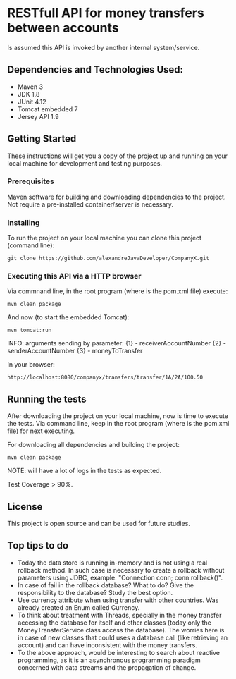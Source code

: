 # RESTfull API for money transfers between accounts

Is assumed this API is invoked by another internal system/service.

## Dependencies and Technologies Used:

- Maven 			3
- JDK 				1.8
- JUnit 			4.12
- Tomcat embedded	7
- Jersey API 		1.9

## Getting Started

These instructions will get you a copy of the project up and running on your local machine for development and testing purposes.

### Prerequisites

Maven software for building and downloading dependencies to the project.
Not require a pre-installed container/server is necessary.

### Installing

To run the project on your local machine you can clone this project (command line):
```
git clone https://github.com/alexandreJavaDeveloper/CompanyX.git
```

### Executing this API via a HTTP browser

Via commnand line, in the root program (where is the pom.xml file) execute:
```
mvn clean package
```
And now (to start the embedded Tomcat):
```
mvn tomcat:run
```

INFO: arguments sending by parameter:
{1} - receiverAccountNumber
{2} - senderAccountNumber
{3} - moneyToTransfer

In your browser:
```
http://localhost:8080/companyx/transfers/transfer/1A/2A/100.50
```

## Running the tests

After downloading the project on your local machine, now is time to execute the tests. Via command line, keep in the root program (where is the pom.xml file) for next executing.

For downloading all dependencies and building the project:
```
mvn clean package
```
NOTE: will have a lot of logs in the tests as expected.

Test Coverage > 90%.

## License

This project is open source and can be used for future studies.

## Top tips to do

* Today the data store is running in-memory and is not using a real rollback method. In such case is necessary to create a rollback without parameters using JDBC, example: "Connection conn; conn.rollback()".
* In case of fail in the rollback database? What to do? Give the responsibility to the database? Study the best option.
* Use currency attribute when using transfer with other countries. Was already created an Enum called Currency.
* To think about treatment with Threads, specially in the money transfer accessing the database for itself and other classes (today only the MoneyTransferService class access the database). The worries here is in case of new classes that could uses a database call (like retrieving an account) and can have inconsistent with the money transfers.
* To the above approach, would be interesting to search about reactive programming, as it is an asynchronous programming paradigm concerned with data streams and the propagation of change.